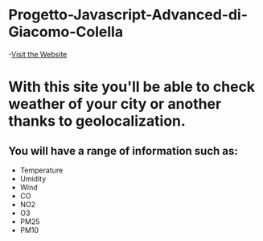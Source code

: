 # Progetto-Javascript-Advanced-di-Giacomo-Colella

-[Visit the Website](https://weather-project-42dfc.web.app/)

# With this site you'll be able to check weather of your city or another thanks to geolocalization.

## You will have a range of information such as:
  * Temperature
  * Umidity
  * Wind
  * CO
  * NO2
  * O3
  * PM25
  * PM10
